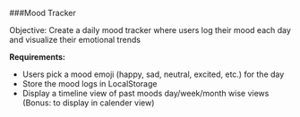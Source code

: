 ###Mood Tracker

Objective: Create a daily mood tracker where users log their mood each day and visualize their emotional trends

**Requirements:**

- Users pick a mood emoji (happy, sad, neutral, excited, etc.) for the day
- Store the mood logs in LocalStorage
- Display a timeline view of past moods day/week/month wise views (Bonus: to display in calender view)